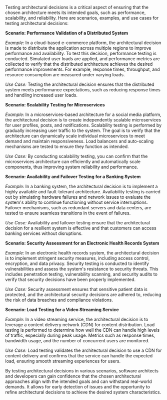 Testing architectural decisions is a critical aspect of ensuring that the chosen architecture meets its intended goals, such as performance, scalability, and reliability. Here are scenarios, examples, and use cases for testing architectural decisions:

**Scenario: Performance Validation of a Distributed System**

_Example:_ In a cloud-based e-commerce platform, the architectural decision is made to distribute the application across multiple regions to improve performance and availability. To test this decision, performance testing is conducted. Simulated user loads are applied, and performance metrics are collected to verify that the distributed architecture achieves the desired performance improvements. For example, response times, throughput, and resource consumption are measured under varying loads.

_Use Case:_ Testing the architectural decision ensures that the distributed system meets performance expectations, such as reducing response times and handling increased user loads.

**Scenario: Scalability Testing for Microservices**

_Example:_ In a microservices-based architecture for a social media platform, the architectural decision is to create independently scalable microservices for user profiles, posts, and notifications. Scalability testing is performed by gradually increasing user traffic to the system. The goal is to verify that the architecture can dynamically scale individual microservices to meet demand and maintain responsiveness. Load balancers and auto-scaling mechanisms are tested to ensure they function as intended.

_Use Case:_ By conducting scalability testing, you can confirm that the microservices architecture can efficiently and automatically scale components, thus improving system reliability and performance.

**Scenario: Availability and Failover Testing for a Banking System**

_Example:_ In a banking system, the architectural decision is to implement a highly available and fault-tolerant architecture. Availability testing is carried out by simulating hardware failures and network issues to evaluate the system's ability to continue functioning without service interruptions. Failover mechanisms, such as redundant servers and data centers, are tested to ensure seamless transitions in the event of failures.

_Use Case:_ Availability and failover testing ensure that the architectural decision for a resilient system is effective and that customers can access banking services without disruptions.

**Scenario: Security Assessment for an Electronic Health Records System**

_Example:_ In an electronic health records system, the architectural decision is to implement stringent security measures, including access control, encryption, and data privacy. Security testing is conducted to identify vulnerabilities and assess the system's resistance to security threats. This includes penetration testing, vulnerability scanning, and security audits to verify that security decisions have been properly implemented.

_Use Case:_ Security assessment ensures that sensitive patient data is protected, and the architectural security decisions are adhered to, reducing the risk of data breaches and compliance violations.

**Scenario: Load Testing for a Video Streaming Service**

_Example:_ In a video streaming service, the architectural decision is to leverage a content delivery network (CDN) for content distribution. Load testing is performed to determine how well the CDN can handle high levels of traffic, especially during peak usage. Metrics such as response times, bandwidth usage, and the number of concurrent users are monitored.

_Use Case:_ Load testing validates the architectural decision to use a CDN for content delivery and confirms that the service can handle the expected load, ensuring smooth streaming experiences for users.

By testing architectural decisions in various scenarios, software architects and developers can gain confidence that the chosen architectural approaches align with the intended goals and can withstand real-world demands. It allows for early detection of issues and the opportunity to refine architectural decisions to achieve the desired system characteristics.